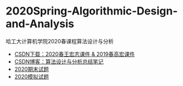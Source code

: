 # 2020Spring-Algorithmic-Design-and-Analysis

哈工大计算机学院2020春课程算法设计与分析

- [CSDN下载：2020春王宏志课件 & 2019春高宏课件](https://download.csdn.net/download/gzn00417/12680110)
- [CSDN博客：算法设计与分析总结笔记](https://blog.csdn.net/gzn00417/article/details/107106393)
- [2020期末试题](https://blog.csdn.net/gzn00417/article/details/107650923)
- [2020模拟试题](https://blog.csdn.net/gzn00417/article/details/107497435)

